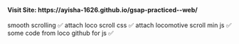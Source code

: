 <h4>Visit Site: https://ayisha-1626.github.io/gsap-practiced--web/</h4>
smooth scrolling ✅
    attach loco scroll css ✅
    attach locomotive scroll min js ✅
    some code from loco github for js ✅

